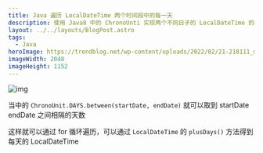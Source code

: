 ```yaml
---
title: Java 遍历 LocalDateTime 两个时间段中的每一天
description: 使用 Java8 中的 ChronoUnti 实现两个不同日子的 LocalDateTime 的每一天
layout: ../../layouts/BlogPost.astro
tags:
  - Java
heroImage: https://trendblog.net/wp-content/uploads/2022/02/21-218111_multithreading-and-parallel-computing-in-java-java-background.jpg
imageWidth: 2048
imageHeight: 1152
---
```


![img](/20210331163010597.png)

当中的 ``ChronoUnit.DAYS.between(startDate, endDate)`` 就可以取到 startDate endDate 之间相隔的天数

这样就可以通过 for 循环遍历，可以通过 ``LocalDateTime`` 的 ``plusDays()`` 方法得到每天的 LocalDateTime
